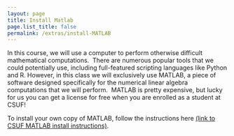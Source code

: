 ```yaml
---
layout: page
title: Install Matlab
page.list_title: false
permalink: /extras/install-MATLAB
---
```


In this course, we will use a computer to perform otherwise difficult mathematical computations.  There are numerous popular tools that we could potentially use, including full-featured scripting languages like Python and R.  However, in this class we will exclusively use MATLAB, a piece of software designed specifically for the numerical linear algebra computations that we will perform.  MATLAB is pretty expensive, but lucky for us you can get a license for free when you are enrolled as a student at CSUF!

To install your own copy of MATLAB, follow the instructions here <a target="_parent" href="">
(link to CSUF MATLAB install instructions)</a>.



